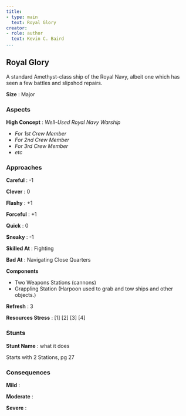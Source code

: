 ```yaml
---
title:
- type: main
  text: Royal Glory
creator:
- role: author
  text: Kevin C. Baird
...
```


## Royal Glory

A standard Amethyst-class ship of the Royal Navy, albeit one which has seen a few battles and slipshod repairs.

**Size**
: Major

### Aspects

**High Concept**
: _Well-Used Royal Navy Warship_

- _For 1st Crew Member_
- _For 2nd Crew Member_
- _For 3rd Crew Member_
- _etc_

### Approaches

**Careful**
: -1

**Clever**
: 0

**Flashy**
: +1

**Forceful**
: +1

**Quick**
: 0

**Sneaky**
: -1

**Skilled At**
: Fighting

**Bad At**
: Navigating Close Quarters

**Components**

- Two Weapons Stations (cannons)
- Grappling Station (Harpoon used to grab and tow ships and other objects.)

**Refresh**
: 3

**Resources Stress**
: [1] [2] [3] [4]

### Stunts

**Stunt Name**
: what it does

Starts with 2 Stations, pg 27

### Consequences

**Mild**
: 

**Moderate**
: 

**Severe**
: 

